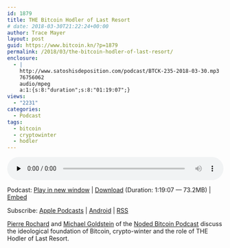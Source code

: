 ```yaml
---
id: 1879
title: THE Bitcoin Hodler of Last Resort
# date: 2018-03-30T21:22:24+00:00
author: Trace Mayer
layout: post
guid: https://www.bitcoin.kn/?p=1879
permalink: /2018/03/the-bitcoin-hodler-of-last-resort/
enclosure:
  - |
    http://www.satoshisdeposition.com/podcast/BTCK-235-2018-03-30.mp3
    76756062
    audio/mpeg
    a:1:{s:8:"duration";s:8:"01:19:07";}
views:
  - "2231"
categories:
  - Podcast
tags:
  - bitcoin
  - cryptowinter
  - hodler
---
```

<!--powerpress_player-->

<div class="powerpress_player" id="powerpress_player_5827">
  <audio class="wp-audio-shortcode" id="audio-1879-238" preload="none" style="width: 100%;" controls="controls"><source type="audio/mpeg" src="http://media.blubrry.com/bitcoinruntogold/p/www.satoshisdeposition.com/podcast/BTCK-235-2018-03-30.mp3?_=238" /><a href="http://media.blubrry.com/bitcoinruntogold/p/www.satoshisdeposition.com/podcast/BTCK-235-2018-03-30.mp3">http://media.blubrry.com/bitcoinruntogold/p/www.satoshisdeposition.com/podcast/BTCK-235-2018-03-30.mp3</a></audio>
</div>

<p class="powerpress_links powerpress_links_mp3">
  Podcast: <a href="http://media.blubrry.com/bitcoinruntogold/p/www.satoshisdeposition.com/podcast/BTCK-235-2018-03-30.mp3" class="powerpress_link_pinw" target="_blank" title="Play in new window" onclick="return powerpress_pinw('https://www.bitcoin.kn/?powerpress_pinw=1879-podcast');" rel="nofollow">Play in new window</a> | <a href="http://media.blubrry.com/bitcoinruntogold/s/www.satoshisdeposition.com/podcast/BTCK-235-2018-03-30.mp3" class="powerpress_link_d" title="Download" rel="nofollow" download="BTCK-235-2018-03-30.mp3">Download</a> (Duration: 1:19:07 &#8212; 73.2MB) | <a href="#" class="powerpress_link_e" title="Embed" onclick="return powerpress_show_embed('1879-podcast');" rel="nofollow">Embed</a>
</p>

<p class="powerpress_embed_box" id="powerpress_embed_1879-podcast" style="display: none;">
  <input id="powerpress_embed_1879-podcast_t" type="text" value="<iframe width=&quot;320&quot; height=&quot;30&quot; src=&quot;https://www.bitcoin.kn/?powerpress_embed=1879-podcast&amp;powerpress_player=mediaelement-audio&quot; frameborder=&quot;0&quot; scrolling=&quot;no&quot;></iframe>" onclick="javascript: this.select();" onfocus="javascript: this.select();" style="width: 70%;" readOnly />
</p>

<p class="powerpress_links powerpress_subscribe_links">
  Subscribe: <a href="https://itunes.apple.com/WebObjects/MZStore.woa/wa/viewPodcast?id=301670981&mt=2&ls=1#episodeGuid=https%3A%2F%2Fwww.bitcoin.kn%2F%3Fp%3D1879" class="powerpress_link_subscribe powerpress_link_subscribe_itunes" title="Subscribe on Apple Podcasts" rel="nofollow">Apple Podcasts</a> | <a href="https://subscribeonandroid.com/www.bitcoin.kn/feed/podcast/" class="powerpress_link_subscribe powerpress_link_subscribe_android" title="Subscribe on Android" rel="nofollow">Android</a> | <a href="https://www.bitcoin.kn/feed/podcast/" class="powerpress_link_subscribe powerpress_link_subscribe_rss" title="Subscribe via RSS" rel="nofollow">RSS</a>
</p>

[Pierre Rochard](https://twitter.com/pierre_rochard/) and [Michael Goldstein](https://twitter.com/bitstein/) of the [Noded Bitcoin Podcast](https://noded.org/) discuss the ideological foundation of Bitcoin, crypto-winter and the role of THE Hodler of Last Resort.